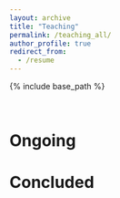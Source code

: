 ```yaml
---
layout: archive
title: "Teaching"
permalink: /teaching_all/
author_profile: true
redirect_from:
  - /resume
---
```


{% include base_path %}

<br>

Ongoing
======

Concluded
======











 
